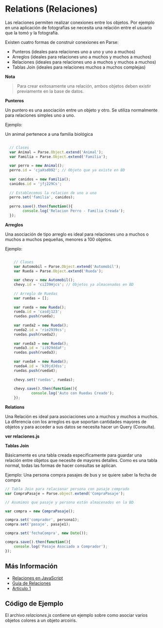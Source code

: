 # Relations (Relaciones)
Las relaciones permiten realizar conexiones entre los objetos. Por ejemplo en una aplicación de fotografías se necesita una relación entre el usuario que la tomó y la fotografía.

Existen cuatro formas de construir conexiones en Parse:
* Punteros (ideales para relaciones uno a uno y uno a muchos)
* Arreglos (ideales para relaciones uno a muchos y muchos a muchos)
* Relaciones (ideales para relaciones uno a muchos y muchos a muchos)
* Tablas Join (ideales para relaciones muchos a muchos complejas)

**Nota**
> Para crear exitosamente una relación, ambos objetos deben existir previamente en la base de datos.

**Punteros**

Un puntero es una asociación entre un objeto y otro. Se utiliza normalmente para relaciones simples uno a uno.

Ejemplo:

Un animal pertenece a una familia biológica

```javascript
  
  // Clases
  var Animal = Parse.Object.extend('Animal');
  var Familia = Parse.Object.extend('Familia');
  
  var perro = new Animal();
  perro.id = 'cjaXsd092'; // Objeto que ya existe en BD
  
  var canidos = new Familia();
  canidos.id = 'jfj229Cs';
  
  // Establecemos la relacion de uno a uno
  perro.set('familia', canidos);
  
  perro.save().then(function(){
  		console.log('Relacion Perro - Familia Creada');
  });
```


**Arreglos**

Una asociación de tipo arreglo es ideal para relaciones uno a muchos o muchos a muchos pequeñas, menores a 100 objetos.

Ejemplo:

```javascript

	// Clases
	var Automobil = Parse.Object.extend('Automobil');
	var Rueda = Parse.Object.extend('Rueda');
	
	var chevy = new Automobil();
	chevy.id = 'ci239Hjcs'; // Objetos ya almacenados en BD
	
	// Arreglo de Ruedas
	var ruedas = [];
	
	var rueda = new Rueda();
	rueda.id = 'casdj123';
	ruedas.push(rueda);
	
	var rueda2 = new Rueda();
	rueda2.id = 'rie2939cs';
	ruedas.push(rueda2);
	
	var rueda3 = new Rueda();
	rueda3.id = 'ii929ddaF';
	ruedas.push(rueda3);
	
	var rueda4 = new Rueda();
	rueda4.id = 'k39jdJdss';
	ruedas.push(rueda4);
	
	chevy.set('ruedas', ruedas);
	
	chevy.save().then(function(){
			console.log('Auto con Ruedas Creado');
	});
```

**Relations**

Una Relación es ideal para asociaciones uno a muchos y muchos a muchos. La diferencia con los arreglos es que soportan cantidades mayores de objetos y para acceder a sus datos se necesita hacer un Query (Consulta).

**ver relaciones.js**

**Tablas Join**

Básicamente es una tabla creada específicamente para guardar una relación entre objetos que necesite de mayores detalles. Como es una tabla normal, todas las formas de hacer consultas se aplican.

Ejemplo:
Una persona compra pasajes de bus y se quiere saber la fecha de compra

```javascript
// Tabla Join para relacionar persona con pasaje comprado
var CompraPasaje = Parse.object.extend('CompraPasaje');

// Asumimos que pasaje y persona están almacenados en la BD

var compra = new CompraPasaje();

compra.set('comprador', persona1);
compra.set('pasaje', pasaje1);

compra.set('fechaCompra', new Date());

compra.save().then(function(){
	console.log('Pasaje Asociado a Comprador');
});
```

## Más Información
* [Relaciones en JavaScript](https://www.parse.com/docs/js_guide#objects-pointers)
* [Guía de Relaciones](https://www.parse.com/docs/relations_guide)
* [Artículo 1](http://blog.parse.com/2012/05/17/new-many-to-many/)

## Código de Ejemplo
El archivo *relaciones.js* contiene un ejemplo sobre como asociar varios objetos colores a un objeto arcoiris.